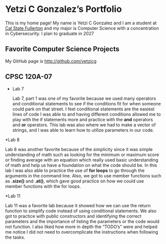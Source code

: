 # Yetzi C Gonzalez’s Portfolio 

This is my home page! My name is Yetzi C Gonzalez and I am a student at [Cal State Fullerton](http://www.fullerton.edu/) and my major is Computer Science with a concentration in Cybersecurity. I plan to graduate in 2027 

## Favorite Computer Science Projects 

My GitHub page is http://github.com/yetzicg 

## CPSC 120A-07 

* Lab 7 

  Lab 7, part 1 was one of my favorite because we used many operators and conditional statements to see if the conditions fit for when someone could park on that street. I feel conditional statements are the easiest lines of code I was able to and having different conditions allowed me to play with the if statements more and practice with the **and** operators and **or** operators. This lab was also where we had to make a vector of strings, and I was able to learn how to utilize parameters in our code. 

*Lab 8 

 Lab 8 was another favorite because of the simplicity since it was simple understanding of math such as looking for the minimum or maximum score or finding average with an equation which really used basic understanding of math and help us have a foundation on what the code should be. In this lab I was also able to practice the use of **for loops** to go through the arguments in the command line. Also, we got to use member functions such as **.size()** and **.at()**, which gave good practice on how we could use member functions with the for loops. 

*Lab 11 

 Lab 11 was a favorite lab because it showed how we can use the return function to simplify code instead of using conditional statements. We also got to practice with public constructors and identifying the correct parameters and the importance of listing the parameters or the code would not function. I also liked how more in depth the “TODO’s” were and helped me notice I did not need to overcomplicate the instructions when following the tasks. 